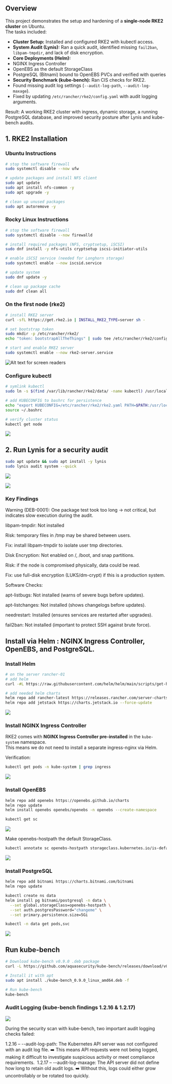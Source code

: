 ## Overview

This project demonstrates the setup and hardening of a **single-node RKE2 cluster** on Ubuntu.  
The tasks included:

-  **Cluster Setup:** Installed and configured RKE2 with kubectl access.  
-  **System Audit (Lynis):** Ran a quick audit, identified missing `fail2ban`, `libpam-tmpdir`, and lack of disk encryption.  
-  **Core Deployments (Helm):**
  - NGINX Ingress Controller  
  - OpenEBS as the default StorageClass  
  - PostgreSQL (Bitnami) bound to OpenEBS PVCs and verified with queries  
-  **Security Benchmark (kube-bench):** Ran CIS checks for RKE2.  
  - Found missing audit log settings (`--audit-log-path`, `--audit-log-maxage`).  
  - Fixed by updating `/etc/rancher/rke2/config.yaml` with audit logging arguments.  

Result: A working RKE2 cluster with ingress, dynamic storage, a running PostgreSQL database, and improved security posture after Lynis and kube-bench audits.

## 1. RKE2 Installation

### Ubuntu Instructions
```bash
# stop the software firewall
sudo systemctl disable --now ufw

# update packages and install NFS client
sudo apt update
sudo apt install nfs-common -y  
sudo apt upgrade -y

# clean up unused packages
sudo apt autoremove -y
```


### Rocky Linux Instructions

```bash
# stop the software firewall
sudo systemctl disable --now firewalld

# install required packages (NFS, cryptsetup, iSCSI)
sudo dnf install -y nfs-utils cryptsetup iscsi-initiator-utils

# enable iSCSI service (needed for Longhorn storage)
sudo systemctl enable --now iscsid.service 

# update system
sudo dnf update -y

# clean up package cache
sudo dnf clean all
```

### On the first node (rke2)
```bash
# install RKE2 server
curl -sfL https://get.rke2.io | INSTALL_RKE2_TYPE=server sh -

# set bootstrap token
sudo mkdir -p /etc/rancher/rke2/ 
echo "token: bootstrapAllTheThings" | sudo tee /etc/rancher/rke2/config.yaml

# start and enable RKE2 server
sudo systemctl enable --now rke2-server.service
```
![Alt text for screen readers](https://github.com/AbdallahRSS/Bitamer_Challeng/blob/898fcd09f4453b70ef8200b632b17bcb57a8e7e0/challenge-2-platform-setup/screenshots/Screenshot%202025-08-24%20053915.png)


### Configure kubectl
```bash
# symlink kubectl
sudo ln -s $(find /var/lib/rancher/rke2/data/ -name kubectl) /usr/local/bin/kubectl

# add KUBECONFIG to bashrc for persistence
echo "export KUBECONFIG=/etc/rancher/rke2/rke2.yaml PATH=$PATH:/usr/local/bin/:/var/lib/rancher/rke2/bin/" >> ~/.bashrc
source ~/.bashrc

# verify cluster status
kubectl get node

```

![](https://github.com/AbdallahRSS/Bitamer_Challeng/blob/1ac650eb3a8290be7eaad7190cae4bb128c5db7d/challenge-2-platform-setup/screenshots/Screenshot%202025-08-24%20054032.png)

## 2. Run Lynis for a security audit

```bash
sudo apt update && sudo apt install -y lynis
sudo lynis audit system --quick
```
![](https://github.com/AbdallahRSS/Bitamer_Challeng/blob/edb7458080c7309a932adc8d6952eb253cc283c2/challenge-2-platform-setup/screenshots/Screenshot%202025-08-24%20055033.png)


![](https://github.com/AbdallahRSS/Bitamer_Challeng/blob/9688768861a26f632b97c49211afec6ad18d2dc4/challenge-2-platform-setup/screenshots/Screenshot%202025-08-24%20055358.png)

### Key Findings

Warning (DEB-0001): One package test took too long → not critical, but indicates slow execution during the audit.

libpam-tmpdir:  Not installed

Risk: temporary files in /tmp may be shared between users.

Fix: install libpam-tmpdir to isolate user tmp directories.

Disk Encryption:  Not enabled on /, /boot, and snap partitions.

Risk: if the node is compromised physically, data could be read.

Fix: use full-disk encryption (LUKS/dm-crypt) if this is a production system.

Software Checks:

apt-listbugs:  Not installed (warns of severe bugs before updates).

apt-listchanges:  Not installed (shows changelogs before updates).

needrestart:  Installed (ensures services are restarted after upgrades).

fail2ban:  Not installed (important to protect SSH against brute force).

## Install via Helm : NGINX Ingress Controller, OpenEBS, and PostgreSQL.

### Install Helm

```bash
# on the server rancher-01
# add helm
curl -#L https://raw.githubusercontent.com/helm/helm/main/scripts/get-helm-3 | bash

# add needed helm charts
helm repo add rancher-latest https://releases.rancher.com/server-charts/latest --force-update
helm repo add jetstack https://charts.jetstack.io --force-update
```

![](https://github.com/AbdallahRSS/Bitamer_Challeng/blob/ced801ad6bcd790e9ea9bbda4610c8a8740e787e/challenge-2-platform-setup/screenshots/Screenshot%202025-08-24%20054239.png)

### Install NGINX Ingress Controller
RKE2 comes with **NGINX Ingress Controller pre-installed** in the `kube-system` namespace.  
This means we do not need to install a separate ingress-nginx via Helm.

Verification:
```bash
kubectl get pods -n kube-system | grep ingress
```



![](https://github.com/AbdallahRSS/Bitamer_Challeng/blob/4dc367cac4c0dd65edaf16e54cf7642121d24186/challenge-2-platform-setup/screenshots/Screenshot%202025-08-24%20060217.png)

### Install OpenEBS

```bash
helm repo add openebs https://openebs.github.io/charts
helm repo update
helm install openebs openebs/openebs -n openebs --create-namespace

kubectl get sc


```
![](https://github.com/AbdallahRSS/Bitamer_Challeng/blob/d515c70e6f4ced7c23cec6a2ed6b75d6e9f3ad60/challenge-2-platform-setup/screenshots/Screenshot%202025-08-24%20060421.png)

Make openebs-hostpath the default StorageClass.

```bash
kubectl annotate sc openebs-hostpath storageclass.kubernetes.io/is-default-class="true" --overwrite
```

![](https://github.com/AbdallahRSS/Bitamer_Challeng/blob/f71a2745cdb743f4abf8c1c927142e7755d81795/challenge-2-platform-setup/screenshots/Screenshot%202025-08-24%20060647.png)

### Install  PostgreSQL

```bash
helm repo add bitnami https://charts.bitnami.com/bitnami
helm repo update

kubectl create ns data
helm install pg bitnami/postgresql -n data \
  --set global.storageClass=openebs-hostpath \
  --set auth.postgresPassword="changeme" \
  --set primary.persistence.size=5Gi

kubectl -n data get pods,svc
```
![](https://github.com/AbdallahRSS/Bitamer_Challeng/blob/9de0ff128568c17217a058e428ddcef73acc8757/challenge-2-platform-setup/screenshots/Screenshot%202025-08-24%20061301.png)

## Run kube-bench
```bash
# Download kube-bench v0.9.0 .deb package
curl -L https://github.com/aquasecurity/kube-bench/releases/download/v0.9.0/kube-bench_0.9.0_linux_amd64.deb -o kube-bench_0.9.0_linux_amd64.deb

# Install it with apt
sudo apt install ./kube-bench_0.9.0_linux_amd64.deb -f

# Run kube-bench
kube-bench
```



### Audit Logging (kube-bench findings 1.2.16 & 1.2.17)
![](https://github.com/AbdallahRSS/Bitamer_Challeng/blob/8209af88cff257cfad7479128ab0a138e2fd5a08/challenge-2-platform-setup/screenshots/Screenshot%202025-08-24%20073011.png)

During the security scan with kube-bench, two important audit logging checks failed:

1.2.16 – --audit-log-path:
The Kubernetes API server was not configured with an audit log file.
➡️ This means API requests were not being logged, making it difficult to investigate suspicious activity or meet compliance requirements.
![]()
1.2.17 – --audit-log-maxage:
The API server did not define how long to retain old audit logs.
➡️ Without this, logs could either grow uncontrollably or be rotated too quickly.

![]()
![]()
![]()
![]()





